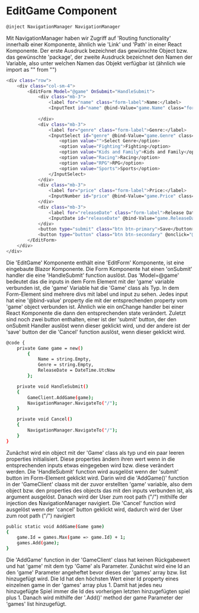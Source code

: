 # EditGame Component

```bash
@inject NavigationManager NavigationManager
```
Mit NavigationManager haben wir Zugriff auf 'Routing functionality' innerhalb einer Komponente, ähnlich wie 'Link' und 'Path' in einer React Komponente.
Der erste Ausdruck bezeichnet das gewünschte Object bzw. das gewünschte 'package', der zweite Ausdruck bezeichnet den Namen der Variable, also unter welchen Namen das Objekt verfügbar ist (ähnlich wie import as "" from "")

```bash
<div class="row">
    <div class="col-sm-4">
        <EditForm Model="@game" OnSubmit="HandleSubmit">
            <div class="mb-3">
                <label for="name" class="form-label">Name:</label>
                <InputText id="name" @bind-Value="game.Name" class="form-control"></InputText>
                
            </div>
            <div class="mb-3">
                <label for="genre" class="form-label">Genre:</label>
                <InputSelect id="genre" @bind-Value="game.Genre" class="form-select">
                    <option value="">Select Genre</option>
                    <option value="Fighting">Fighting</option>
                    <option value="Kids and Family">Kids and Family</option>
                    <option value="Racing">Racing</option>
                    <option value="RPG">RPG</option>
                    <option value="Sports">Sports</option>
                </InputSelect>
            </div>
            <div class="mb-3">
                <label for="price" class="form-label">Price:</label>
                <InputNumber id="price" @bind-Value="game.Price" class="form-control"></InputNumber>
            </div>
            <div class="mb-3">
                <label for="releaseDate" class="form-label">Release Date:</label>
                <InputDate id="releaseDate" @bind-Value="game.ReleaseDate" class="form-control"></InputDate>
            </div>
            <button type="submit" class="btn btn-primary">Save</button>
            <button type="button" class="btn btn-secondary" @onclick="@Cancel">Cancel</button>
        </EditForm>
    </div>
</div>
```
Die 'EditGame' Komponente enthält eine 'EditForm' Komponente, ist eine eingebaute Blazor Komponente. Die Form Komponente hat einen 'onSubmit' handler die eine 'HandleSubmit' function auslöst.
Das 'Model=@game' bedeutet das die inputs in dem Form Element mit der 'game' variable verbunden ist, die 'game' Variable hat die 'Game' class als Typ.
In dem Form-Element sind mehrere divs mit label und input zu sehen. Jedes input hat eine '@bind-value' property die mit der entsprechenden property vom 'game' object verbunden ist. Ähnlich wie ein onChange handler bei einer React Komponente die dann den entsprechenden state verändert.
Zuletzt sind noch zwei button enthalten, einer ist der 'submit' button, der den onSubmit Handler auslöst wenn dieser geklickt wird, und der andere ist der 'save' button der die 'Cancel' function auslöst, wenn dieser geklickt wird.


```bash
@code {
    private Game game = new()
        {
            Name = string.Empty,
            Genre = string.Empty,
            ReleaseDate = DateTime.UtcNow
        };

    private void HandleSubmit()
    {
        GameClient.AddGame(game);
        NavigationManager.NavigateTo("/");
    }

    private void Cancel()
    {
        NavigationManager.NavigateTo("/");
    }
}
```
Zunächst wird ein object mit der 'Game' class als typ und ein paar leeren properties initialisiert. Diese properties ändern ihren wert wenn in die entsprechenden inputs etwas eingegeben wird bzw. diese verändert werden.
Die 'HandleSubmit' function wird ausgelöst wenn der 'submit' button im Form-Element geklickt wird.
Darin wird die 'AddGame()' function in der 'GameClient' claass mit der zuvor erstellten 'game' variable, also dem object bzw. den properties des objects das mit den inputs verbunden ist, als argument ausgelöst.
Danach wird der User zum root path ("/") mithilfe der injection des NavigationManager navigiert.
Die 'Cancel' function wird ausgelöst wenn der 'cancel' button geklickt wird, dadurch wird der User zum root path ("/") navigiert


```bash
public static void AddGame(Game game)
{
    game.Id = games.Max(game => game.Id) + 1;
    games.Add(game);
}
```
Die 'AddGame' function in der 'GameClient' class hat keinen Rückgabewert und hat 'game' mit dem typ 'Game' als Parameter.
Zunächst wird eine Id an den 'game' Parameter angeheftet bevor dieses der 'games' array bzw. list hinzugefügt wird. Die Id hat den höchsten Wert einer Id property eines einzelnen game in der 'games' array plus 1. Damit hat jedes neu hinzugefügte Spiel immer die Id des vorherigen letzten hinzugefügten spiel plus 1.
Danach wird mithilfe der '.Add()' method der game Parameter der 'games' list hinzugefügt.